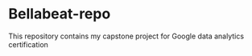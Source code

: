 # Bellabeat-repo
This repository  contains my capstone project for Google data analytics certification
